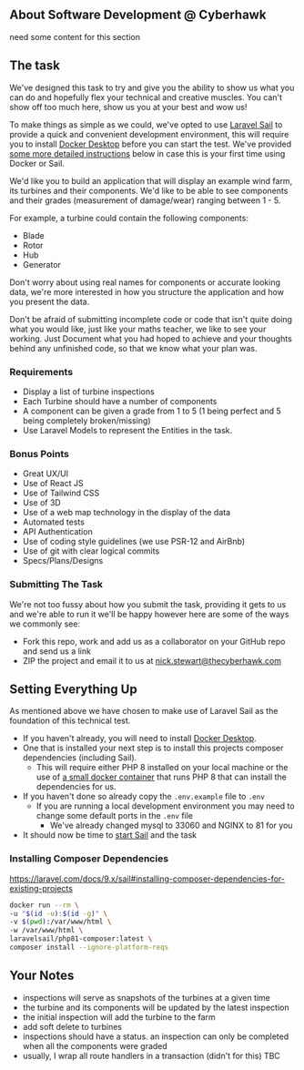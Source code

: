 ## About Software Development @ Cyberhawk

need some content for this section

## The task
We've designed this task to try and give you the ability to show us what you can do and hopefully flex your technical and creative muscles. You can't show off too much here, show us you at your best and wow us!

To make things as simple as we could, we've opted to use [Laravel Sail](https://laravel.com/docs/8.x/sail) to provide a quick and convenient development environment, this will require you to install
[Docker Desktop](https://www.docker.com/products/docker-desktop) before you can start the test. We've provided [some more detailed instructions](#setting-everything-up) below in case this is your first time using Docker or Sail.

We'd like you to build an application that will display an example wind farm, its turbines and their components.
We'd like to be able to see components and their grades (measurement of damage/wear) ranging between 1 - 5.

For example, a turbine could contain the following components:
- Blade
- Rotor
- Hub
- Generator

Don't worry about using real names for components or accurate looking data, we're more interested in how you structure the application and how you present the data.

Don't be afraid of submitting incomplete code or code that isn't quite doing what you would like, just like your maths teacher, we like to see your working.
Just Document what you had hoped to achieve and your thoughts behind any unfinished code, so that we know what your plan was.

### Requirements
- Display a list of turbine inspections
- Each Turbine should have a number of components
- A component can be given a grade from 1 to 5 (1 being perfect and 5 being completely broken/missing)
- Use Laravel Models to represent the Entities in the task.

### Bonus Points
- Great UX/UI
- Use of React JS
- Use of Tailwind CSS
- Use of 3D
- Use of a web map technology in the display of the data
- Automated tests
- API Authentication
- Use of coding style guidelines (we use PSR-12 and AirBnb)
- Use of git with clear logical commits
- Specs/Plans/Designs

### Submitting The Task
We're not too fussy about how you submit the task, providing it gets to us and we're able to run it we'll be happy however here are some of the ways we commonly see:
- Fork this repo, work and add us as a collaborator on your GitHub repo and send us a link
- ZIP the project and email it to us at nick.stewart@thecyberhawk.com

## Setting Everything Up
As mentioned above we have chosen to make use of Laravel Sail as the foundation of this technical test.
- If you haven't already, you will need to install [Docker Desktop](https://www.docker.com/products/docker-desktop).
- One that is installed your next step is to install this projects composer dependencies (including Sail).
    - This will require either PHP 8 installed on your local machine or the use of [a small docker container](https://laravel.com/docs/8.x/sail#installing-composer-dependencies-for-existing-projects) that runs PHP 8 that can install the dependencies for us.
- If you haven't done so already copy the `.env.example` file to `.env`
    - If you are running a local development environment you may need to change some default ports in the `.env` file
        - We've already changed mysql to 33060 and NGINX to 81 for you
- It should now be time to [start Sail](https://laravel.com/docs/8.x/sail#starting-and-stopping-sail) and the task

### Installing Composer Dependencies
https://laravel.com/docs/9.x/sail#installing-composer-dependencies-for-existing-projects
```bash
docker run --rm \
-u "$(id -u):$(id -g)" \
-v $(pwd):/var/www/html \
-w /var/www/html \
laravelsail/php81-composer:latest \
composer install --ignore-platform-reqs
```

## Your Notes

- inspections will serve as snapshots of the turbines at a given time
- the turbine and its components will be updated by the latest inspection
- the initial inspection will add the turbine to the farm
- add soft delete to turbines
- inspections should have a status. an inspection can only be completed when all the components were graded
- usually, I wrap all route handlers in a transaction (didn't for this)
TBC
